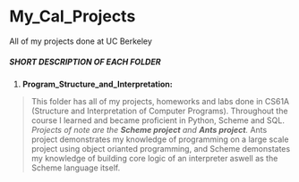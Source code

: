 # My_Cal_Projects
All of my projects done at UC Berkeley

##### SHORT DESCRIPTION OF EACH FOLDER  #####

1) **Program_Structure_and_Interpretation:**
> This folder has all of my projects, homeworks and labs done in CS61A (Structure and Interpretation of Computer Programs). Throughout the course I learned and became proficient in Python, Scheme and SQL. 
*Projects of note are the __Scheme project__ and __Ants project__.*
Ants project demonstrates my knowledge of programming on a large scale project using object orianted programming, and Scheme demonstates my knowledge of building core logic of an interpreter aswell as the Scheme language itself. 
